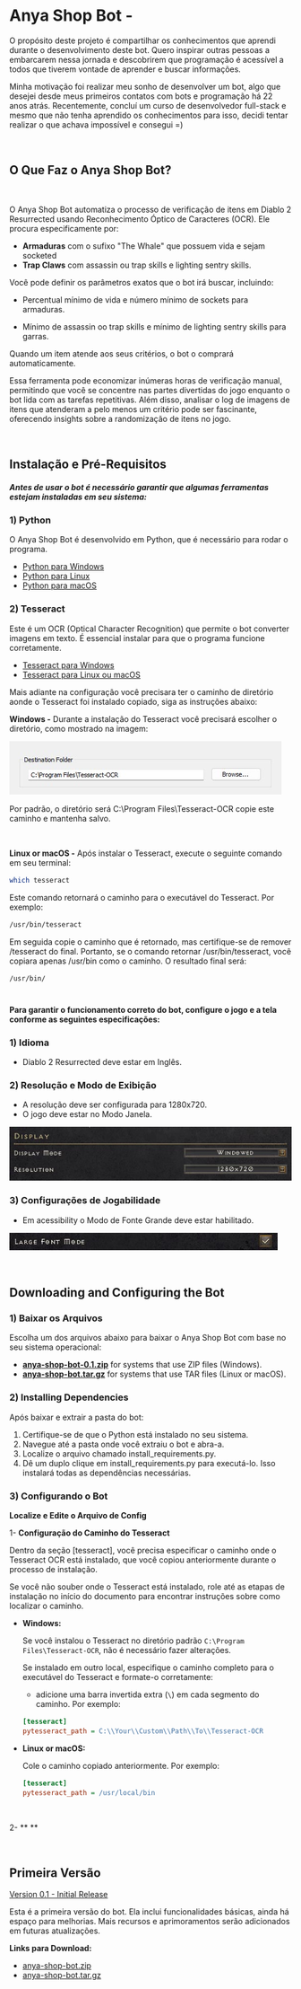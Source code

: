 # Anya Shop Bot - 

O propósito deste projeto é compartilhar os conhecimentos que aprendi
durante o desenvolvimento deste bot. Quero inspirar
outras pessoas a embarcarem nessa jornada e descobrirem que programação é 
acessível a todos que tiverem vontade de aprender e buscar informações.

Minha motivação foi realizar meu sonho de desenvolver um bot,
algo que desejei desde meus primeiros contatos com bots e programação há 22
anos atrás. Recentemente, concluí um curso de desenvolvedor
full-stack e mesmo que não tenha aprendido os conhecimentos para isso,
decidi tentar realizar o que achava impossível e consegui =)

<br>

## O Que Faz o Anya Shop Bot?

<br>

O Anya Shop Bot automatiza o processo de verificação de itens em Diablo 2 Resurrected 
usando Reconhecimento Óptico de Caracteres (OCR). Ele procura especificamente por:

- **Armaduras** com o sufixo "The Whale" que possuem vida e sejam socketed
- **Trap Claws** com assassin ou trap skills e lighting sentry skills.

Você pode definir os parâmetros exatos que o bot irá buscar, incluindo:

- Percentual mínimo de vida e número mínimo de sockets para armaduras.

- Mínimo de assassin oo trap skills e mínimo de lighting sentry skills para garras.

Quando um item atende aos seus critérios, o bot o comprará automaticamente.

Essa ferramenta pode economizar inúmeras horas de verificação manual, permitindo que 
você se concentre nas partes divertidas do jogo enquanto o bot lida com as tarefas 
repetitivas. Além disso, analisar o log de imagens de itens que atenderam a pelo menos 
um critério pode ser fascinante, oferecendo insights sobre a randomização de itens 
no jogo.

<br>

## Instalação e Pré-Requisitos
##### Antes de usar o bot é necessário garantir que algumas ferramentas estejam instaladas em seu sistema:

### 1) Python
O Anya Shop Bot é desenvolvido em Python, que é necessário para rodar o 
programa.
- [Python para Windows](https://www.python.org/downloads/windows/)
- [Python para Linux](https://www.python.org/downloads/source/)
- [Python para macOS](https://www.python.org/downloads/macos/)

### 2) Tesseract
Este é um OCR (Optical Character Recognition) que permite o bot converter 
imagens em texto. É essencial instalar para que o programa funcione corretamente.
- [Tesseract para Windows](https://github.com/UB-Mannheim/tesseract/wiki)
- [Tesseract para Linux ou macOS](https://tesseract-ocr.github.io/tessdoc/Installation.html)

Mais adiante na configuração você precisara ter o caminho de diretório aonde o Tesseract 
foi instalado copiado, siga as instruções abaixo:

**Windows -** Durante a instalação do Tesseract você precisará escolher o diretório, 
como mostrado na imagem:

![Instalação do Tesseract](https://raw.githubusercontent.com/johnovelli/anya-shop-bot/main/imgs/config/tesseract-windows.jpg)

Por padrão, o diretório será C:\Program Files\Tesseract-OCR copie este caminho e 
mantenha salvo.

<br>

**Linux or macOS -**  Após instalar o Tesseract, execute o seguinte comando em seu terminal:
```bash
which tesseract
```
Este comando retornará o caminho para o executável do Tesseract. Por exemplo:
```bash 
/usr/bin/tesseract
```
Em seguida copie o caminho que é retornado, mas certifique-se de remover /tesseract do final.
Portanto, se o comando retornar /usr/bin/tesseract, você copiara apenas /usr/bin como o caminho.
O resultado final será:
```bash 
/usr/bin/
```
#
#### Para garantir o funcionamento correto do bot, configure o jogo e a tela conforme as seguintes especificações:

### 1) Idioma

- Diablo 2 Resurrected deve estar em Inglês.

### 2) Resolução e Modo de Exibição

- A resolução deve ser configurada para 1280x720.
- O jogo deve estar no Modo Janela.

![Resolução e Modo de Exibição](https://raw.githubusercontent.com/johnovelli/anya-shop-bot/main/imgs/config/display_settings.jpg)

### 3) Configurações de Jogabilidade

- Em acessibility o Modo de Fonte Grande deve estar habilitado.

![Configurações de Jogabilidade](https://raw.githubusercontent.com/johnovelli/anya-shop-bot/main/imgs/config/large_mode_settings.jpg)

<br>

## Downloading and Configuring the Bot

### 1) Baixar os Arquivos

Escolha um dos arquivos abaixo para baixar o Anya Shop Bot com base no seu 
sistema operacional:

- [**anya-shop-bot-0.1.zip**](https://github.com/johnovelli/anya-shop-bot/releases/download/v0.1/anya-shop-bot-0.1.zip) for systems that use ZIP files (Windows).
- [**anya-shop-bot.tar.gz**](https://github.com/johnovelli/anya-shop-bot/releases/download/v0.1/anya-shop-bot-0.1.tar) for systems that use TAR files (Linux or macOS).

### 2) Installing Dependencies

Após baixar e extrair a pasta do bot:
1. Certifique-se de que o Python está instalado no seu sistema.
2. Navegue até a pasta onde você extraiu o bot e abra-a.
3. Localize o arquivo chamado install_requirements.py.
4. Dê um duplo clique em install_requirements.py para executá-lo. 
Isso instalará todas as dependências necessárias.

### 3) Configurando o Bot

**Localize e Edite o Arquivo de Config**

1- **Configuração do Caminho do Tesseract**

Dentro da seção [tesseract], você precisa especificar o caminho onde o Tesseract OCR 
está instalado, que você copiou anteriormente durante o processo de instalação.

Se você não souber onde o Tesseract está instalado, role até as etapas de instalação no 
início do documento para encontrar instruções sobre como localizar o caminho.

- **Windows:**

  Se você instalou o Tesseract no diretório padrão 
  `C:\Program Files\Tesseract-OCR`, não é necessário fazer alterações.

  Se instalado em outro local, especifique o caminho completo para o executável do 
  Tesseract e formate-o corretamente:

    - adicione uma barra invertida extra (` \ `) em cada segmento do caminho. Por exemplo:

    ```ini
    [tesseract]
    pytesseract_path = C:\\Your\\Custom\\Path\\To\\Tesseract-OCR
    ```

- **Linux or macOS:**

  Cole o caminho copiado anteriormente. Por exemplo:
    ```ini
    [tesseract]
    pytesseract_path = /usr/local/bin
    ```

<br>

2- ** **

<br>

## Primeira Versão
[Version 0.1 - Initial Release](https://github.com/johnovelli/anya-shop-bot/releases/tag/v0.1)

Esta é a primeira versão do bot. Ela inclui funcionalidades básicas, ainda há espaço
para melhorias. Mais recursos e aprimoramentos serão adicionados em futuras atualizações.

**Links para Download:**
- [anya-shop-bot.zip](https://github.com/johnovelli/anya-shop-bot/releases/download/v0.1/anya-shop-bot-main.zip)
- [anya-shop-bot.tar.gz](https://github.com/johnovelli/anya-shop-bot/archive/refs/tags/v0.1.tar.gz)

